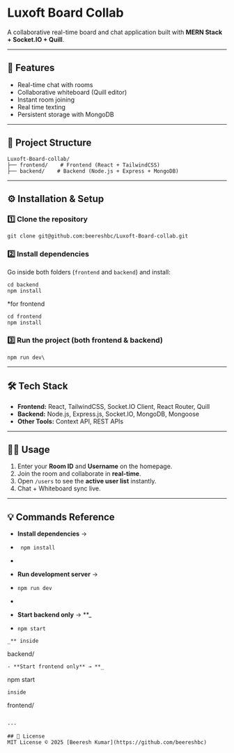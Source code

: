 # Luxoft Board Collab

A collaborative real-time board and chat application built with **MERN Stack + Socket.IO + Quill**.

---

## 🚀 Features
- Real-time chat with rooms
- Collaborative whiteboard (Quill editor)
- Instant room joining
- Real time texting
- Persistent storage with MongoDB

---

## 📂 Project Structure
```
Luxoft-Board-collab/
├── frontend/    # Frontend (React + TailwindCSS)
├── backend/    # Backend (Node.js + Express + MongoDB)
```

---

## ⚙️ Installation & Setup

### 1️⃣ Clone the repository
``` git clone git@github.com:beereshbc/Luxoft-Board-collab.git ```

### 2️⃣ Install dependencies  
Go inside both folders (`frontend` and `backend`) and install:
```
cd backend
npm install
```
*for frontend
```
cd frontend
npm install
```

### 3️⃣ Run the project (both frontend & backend)
```
npm run dev\
```
---

## 🛠️ Tech Stack
- **Frontend:** React, TailwindCSS, Socket.IO Client, React Router, Quill  
- **Backend:** Node.js, Express.js, Socket.IO, MongoDB, Mongoose  
- **Other Tools:** Context API, REST APIs  

---

## 👨‍💻 Usage
1. Enter your **Room ID** and **Username** on the homepage.  
2. Join the room and collaborate in **real-time**.  
3. Open `/users` to see the **active user list** instantly.  
4. Chat + Whiteboard sync live.  

---

## 💡 Commands Reference

- **Install dependencies** → 
- ```
   npm install
- ``` 
- **Run development server** →
- ```
  npm run dev
- ``` 
- **Start backend only** → **_
- ```
  npm start
 ```
_** inside
 ```
  backend/
 ``` 
- **Start frontend only** → **_
```
npm start
 ```
 inside
 ```
  frontend/
 ``` 

---

## 📜 License
MIT License © 2025 [Beeresh Kumar](https://github.com/beereshbc)
